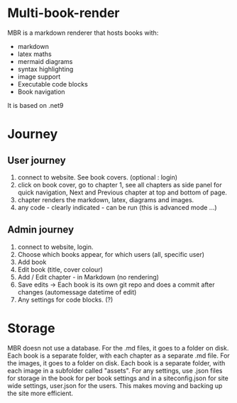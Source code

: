 # Multi-book-render 

MBR is a markdown renderer that hosts books with:
- markdown 
- latex maths
- mermaid diagrams
- syntax highlighting
- image support
- Executable code blocks
- Book navigation

It is based on .net9

# Journey 

## User journey

1) connect to website. See book covers.  (optional : login) 
2) click on book cover, go to chapter 1, see all chapters as side panel for quick navigation, Next and Previous chapter at top and bottom of page.
3) chapter renders the markdown, latex, diagrams and images. 
4) any code - clearly indicated - can be run (this is advanced mode ...) 

## Admin journey
1) connect to website, login. 
2) Choose which books appear, for which users (all, specific user) 
3) Add book 
4) Edit book (title, cover colour) 
5) Add / Edit chapter - in Markdown (no rendering)
6) Save edits -> Each book is its own git repo and does a commit after changes (automessage datetime of edit) 
7) Any settings for code blocks. (?)

# Storage

MBR doesn not use a database. 
For the .md files, it goes to a folder on disk. Each book is a separate folder, with each chapter as a separate .md file.
For the images, it goes to a folder on disk. Each book is a separate folder, with each image in a subfolder called "assets".
For any settings, use .json files for storage in the book for per book settings and in a siteconfig.json for site wide settings, user.json for the users. This makes moving and backing up the site more efficient. 

